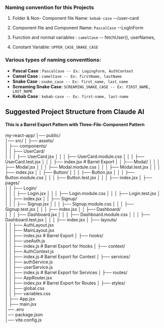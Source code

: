 ### Naming convention for this Projects

1. Folder & Non- Component file Name: `kebab-case` --/user-card
2. Component file and Component Name: `PascalCase` --LogInForm

3. Function and normal variables : `camelCase` -- fetchUser(), userNames,

4. Constant Variable: `UPPER_CASE_SNAKE_CASE`

### Various types of naming conventtions:

- **Pascal Case** : `PascalCase -- Ex: LogingForm, AuthContext`
- **Camel Case** : `camelCase -- Ex: firstName, lastName`
- **Snake Case** : `snake_case -- Ex: first_name, last_name`
- **Screaming Snake Case**: `SCREAMING_SNAKE_CASE -- Ex: FIRST_NAME, LAST_NAME`
- **Kebab Case** : `kebab-case -- Ex: first-name, last-name`

## Suggested Project Structure from Claude AI

#### This is a Barrel Export Pattern with Three-File-Component Pattern

my-react-app/
│── public/  
│── src/
│ ├── assets/  
│ ├── components/  
│ │ ├── UserCard/  
│ │ │ ├── UserCard.jsx
│ │ │ ├── UserCard.module.css
│ │ │ ├── UserCard.test.jsx
│ │ │ ├── index.jsx # Barrel Export
│ │ ├── Modal/
│ │ │ ├── Modal.jsx
│ │ │ ├── Modal.module.css
│ │ │ ├── Modal.test.jsx
│ │ │ ├── index.jsx
│ │ ├── Button/
│ │ │ ├── Button.jsx
│ │ │ ├── Button.module.css
│ │ │ ├── Button.test.jsx
│ │ │ ├── index.jsx
│ ├── pages/  
│ │ ├── Login/  
│ │ │ ├── Login.jsx
│ │ │ ├── Login.module.css
│ │ │ ├── Login.test.jsx
│ │ │ ├── index.jsx
│ │ ├── Signup/  
│ │ │ ├── Signup.jsx
│ │ │ ├── Signup.module.css
│ │ │ ├── Signup.test.jsx
│ │ │ ├── index.jsx
│ │ ├── Dashboard/  
│ │ │ ├── Dashboard.jsx
│ │ │ ├── Dashboard.module.css
│ │ │ ├── Dashboard.test.jsx
│ │ │ ├── index.jsx
│ ├── layouts/  
│ │ ├── AuthLayout.jsx  
│ │ ├── MainLayout.jsx  
│ │ ├── index.jsx # Barrel Export
│ ├── hooks/  
│ │ ├── useAuth.js  
│ │ ├── index.js # Barrel Export for Hooks
│ ├── context/  
│ │ ├── AuthContext.js  
│ │ ├── index.js # Barrel Export for Context
│ ├── services/  
│ │ ├── authService.js  
│ │ ├── userService.js  
│ │ ├── index.js # Barrel Export for Services
│ ├── routes/  
│ │ ├── AppRouter.jsx  
│ │ ├── index.jsx # Barrel Export for Routes
│ ├── styles/  
│ │ ├── global.css  
│ │ ├── variables.css  
│ ├── App.jsx  
│ ├── main.jsx  
│── .env  
│── package.json  
│── vite.config.js
